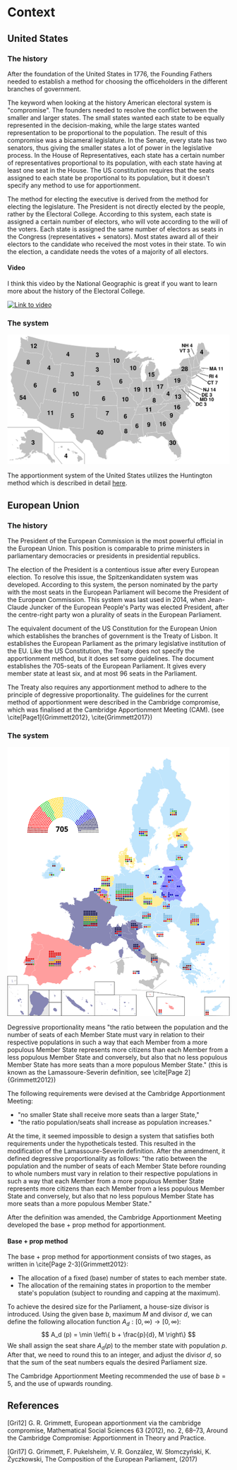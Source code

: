 # Context
## United States
### The history
After the foundation of the United States in 1776, the Founding Fathers needed to establish a method for choosing the officeholders in the different branches of government. 

The keyword when looking at the history American electoral system is "compromise". The founders needed to resolve the conflict between the smaller and larger states. The small states wanted each state to be equally represented in the decision-making, while the large states wanted representation to be proportional to the population. The result of this compromise was a bicameral legislature. In the Senate, every state has two senators, thus giving the smaller states a lot of power in the legislative process. In the House of Representatives, each state has a certain number of representatives proportional to its population, with each state having at least one seat in the House. The US constitution requires that the seats assigned to each state be proportional to its population, but it doesn't specify any method to use for apportionment. 

The method for electing the executive is derived from the method for electing the legislature. The President is not directly elected by the people, rather by the Electoral College. According to this system, each state is assigned a certain number of electors, who will vote according to the will of the voters. Each state is assigned the same number of electors as seats in the Congress (representatives + senators). Most states award all of their electors to the candidate who received the most votes in their state. To win the election, a candidate needs the votes of a majority of all electors.

#### Video
I think this video by the National Geographic is great if you want to learn more about the history of the Electoral College.

[![Link to video](https://img.youtube.com/vi/Q1zmbVcMiEM/0.jpg)](https://www.youtube.com/watch?v=Q1zmbVcMiEM)

### The system
![The electoral map for the 2024 United States presidential election showing the number of electors each state has](img/electoral_map_us.svg)

The apportionment system of the United States utilizes the Huntington method which is described in detail [here](huntington.md).


## European Union
### The history
The President of the European Commission is the most powerful official in the European Union. This position is comparable to prime ministers in parliamentary democracies or presidents in presidential republics.

The election of the President is a contentious issue after every European election. To resolve this issue, the Spitzenkandidaten system was developed. According to this system, the person nominated by the party with the most seats in the European Parliament will become the President of the European Commission. This system was last used in 2014, when Jean-Claude Juncker of the European People's Party was elected President, after the centre-right party won a plurality of seats in the European Parliament.

The equivalent document of the US Constitution for the European Union which establishes the branches of government is the Treaty of Lisbon. It establishes the European Parliament as the primary legislative institution of the EU. Like the US Constitution, the Treaty does not specify the apportionment method, but it does set some guidelines. The document establishes the 705-seats of the European Parliament. It gives every member state at least six, and at most 96 seats in the Parliament.

The Treaty also requires any apportionment method to adhere to the principle of degressive proportionality. The guidelines for the current method of apportionment were described in the Cambridge compromise, which was finalised at the Cambridge Apportionment Meeting (CAM). (see \cite[Page1]{Grimmett2012}, \cite{Grimmett2017})

### The system
![The electoral map for the 2019 European Parliament elections showing how each member state voted and the composition of the Parliament ](img/electoral_map_eu.svg)

Degressive proportionality means "the ratio between the population and the number of seats of each Member State must vary in relation to their respective populations in such a way that each Member from a more populous Member State represents more citizens than each Member from a less populous Member State and conversely, but also that no less populous Member State has more seats than a more populous Member State." (this is known as the Lamassoure-Severin definition, see \cite[Page 2]{Grimmett2012})

The following requirements were devised at the Cambridge Apportionment Meeting:

- "no smaller State shall receive more seats than a larger State,"
- "the ratio population/seats shall increase as population increases."

At the time, it seemed impossible to design a system that satisfies both requirements under the hypotheticals tested. This resulted in the modification of the Lamassoure-Severin definition. After the amendment, it defined degressive proportionality as follows: "the ratio between the population and the number of seats of each Member State before rounding to whole numbers must vary in relation to their respective populations in such a way that each Member from a more populous Member State represents more citizens than each Member from a less populous Member State and conversely, but also that no less populous Member State has more seats than a more populous Member State."

After the definition was amended, the Cambridge Apportionment Meeting developed the base + prop method for apportionment.

#### Base + prop method

The base + prop method for apportionment consists of two stages, as written in \cite[Page 2-3]{Grimmett2012}:

- The allocation of a fixed (base) number of states to each member state.
- The allocation of the remaining states in proportion to the member state's population (subject to rounding and capping at the maximum).

To achieve the desired size for the Parliament, a house-size divisor is introduced. Using the given base $b$, maximum $M$ and divisor $d$, we can define the following allocation function $A_d: [0, \infty) \to [0, \infty)$:
$$
A_d (p) = \min \left\{ b + \frac{p}{d}, M \right\}
$$
We shall assign the seat share $A_d (p)$ to the member state with population $p$. After that, we need to round this to an integer, and adjust the divisor $d$, so that the sum of the seat numbers equals the desired Parliament size. 

The Cambridge Apportionment Meeting recommended the use of base $b = 5$, and the use of upwards rounding.

## References
[Gri12] 	G. R. Grimmett, European apportionment via the cambridge compromise, Mathematical Social Sciences 63 (2012), no. 2, 68–73, Around the Cambridge Compromise: Apportionment in Theory and Practice. 

[Gri17] 	G. Grimmett, F. Pukelsheim, V. R. González, W. Słomczyński, K. 
Życzkowski, The Composition of the European Parliament, (2017) 
